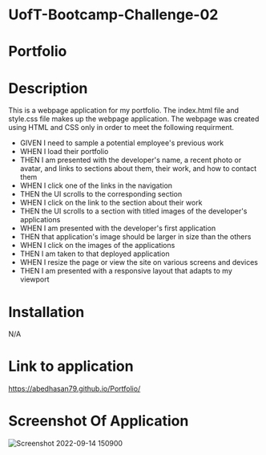 # UofT-Bootcamp-Challenge-02
# Portfolio
# Description

This is a webpage application for my portfolio. The index.html file and style.css file makes up the webpage application. The webpage was created using HTML and CSS only in order to meet the following requirment.

- GIVEN I need to sample a potential employee's previous work
- WHEN I load their portfolio
- THEN I am presented with the developer's name, a recent photo or avatar, and links to sections about them, their work, and how to contact them
- WHEN I click one of the links in the navigation
- THEN the UI scrolls to the corresponding section
- WHEN I click on the link to the section about their work
- THEN the UI scrolls to a section with titled images of the developer's applications
- WHEN I am presented with the developer's first application
- THEN that application's image should be larger in size than the others
- WHEN I click on the images of the applications
- THEN I am taken to that deployed application
- WHEN I resize the page or view the site on various screens and devices
- THEN I am presented with a responsive layout that adapts to my viewport


# Installation

N/A

# Link to application
https://abedhasan79.github.io/Portfolio/

# Screenshot Of Application
![Screenshot 2022-09-14 150900](https://user-images.githubusercontent.com/106339494/190242797-05765c73-d884-478f-aed1-7df4c8c54cf2.png)
